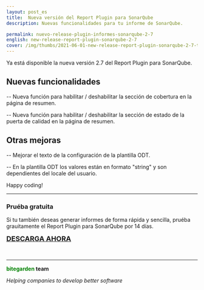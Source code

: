 ```yaml
---
layout: post_es
title:  Nueva versión del Report Plugin para SonarQube
description: Nuevas funcionalidades para tu informe de SonarQube.

permalink: nuevo-release-plugin-informes-sonarqube-2-7
english: new-release-report-plugin-sonarqube-2-7
cover: /img/thumbs/2021-06-01-new-release-report-plugin-sonarqube-2-7-thumb.png
---
```


Ya está disponible la nueva versión 2.7 del Report Plugin para SonarQube.

## Nuevas funcionalidades


-- Nueva función para habilitar / deshabilitar la sección de cobertura en la página de resumen.

-- Nueva función para habilitar / deshabilitar la sección de estado de la puerta de calidad en la página de resumen.


## Otras mejoras

-- Mejorar el texto de la configuración de la plantilla ODT.

-- En la plantilla ODT los valores están en formato "string" y son dependientes del locale del usuario.

Happy coding!

<hr>

### Pruéba gratuita

Si tu también deseas generar informes de forma rápida y sencilla, pruéba grauitamente el Report Plugin para SonarQube por 14 días.

<a href="es/sonarqube-report-trial-form" class="btn btn-primary btn-call-to-action fancybox" style="font-weight:bold;font-size:18px; text-transform: uppercase;">descarga ahora </a>
<br>

<br>


---
**<span style="color: green">bitegarden</span> team**

_Helping companies to develop better software_
